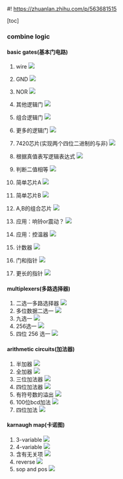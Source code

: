 #! https://zhuanlan.zhihu.com/p/563681515

[toc]
### combine logic
#### basic gates(基本门电路)
1. wire
   ![](2022-09-12-11-35-11.png)
2. GND
   ![](2022-09-12-11-36-39.png)
3. NOR
   ![](2022-09-12-11-39-06.png)
4. 其他逻辑门
   ![](2022-09-12-11-40-55.png)
5. 组合逻辑门
   ![](2022-09-12-11-42-23.png)
6. 更多的逻辑门
   ![](2022-09-12-11-48-35.png)
7. 7420芯片(实现两个四位二进制的与非)
   ![](2022-09-12-11-51-01.png)
8. 根据真值表写逻辑表达式
   ![](2022-09-12-11-58-03.png)
9. 判断二值相等
   ![](2022-09-12-11-59-11.png)
10. 简单芯片A
   ![](2022-09-12-12-00-27.png)
11. 简单芯片B
   ![](2022-09-12-12-01-58.png)

12. A,B的组合芯片
   ![](2022-09-12-12-13-59.png)
13. 应用：响铃or震动？
   ![](2022-09-12-12-23-18.png)
14. 应用：控温器
   ![](2022-09-12-12-38-59.png)
15. 计数器
   ![](2022-09-12-12-48-56.png)
16. 门和指针
   ![](2022-09-12-12-59-54.png)
17. 更长的指针
   ![](2022-09-12-13-06-07.png)

#### multiplexers(多路选择器)
1. 二选一多路选择器
   ![](2022-09-12-16-26-56.png)
2. 多位数据二选一
   ![](2022-09-12-16-28-04.png)
3. 九选一
   ![](2022-09-12-16-39-05.png)
4. 256选一
   ![](2022-09-12-16-40-43.png)
5. 四位 256 选一
   ![](2022-09-12-16-51-10.png)

#### arithmetic circuits(加法器)
1. 半加器
   ![](2022-09-12-16-52-52.png)
2. 全加器
   ![](2022-09-12-16-54-30.png)
3. 三位加法器
   ![](2022-09-12-17-01-26.png)
4. 四位加法器
   ![](2022-09-12-17-03-01.png)
5. 有符号数的溢出
   ![](2022-09-12-18-28-21.png)
6. 100位bcd加法
   ![](2022-09-12-18-30-35.png)
7. 四位加法
   ![](2022-09-12-18-44-28.png)

#### karnaugh map(卡诺图)

1. 3-variable
   ![](2022-09-12-19-00-22.png)
2. 4-variable
   ![](2022-09-12-19-10-38.png)
3. 含有无关项
   ![](2022-09-12-19-13-43.png)
4. reverse
   ![](2022-09-12-19-22-41.png)
5. sop and pos
   ![](2022-09-12-19-49-43.png)




